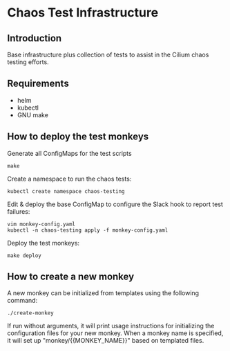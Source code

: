 # Chaos Test Infrastructure

## Introduction

Base infrastructure plus collection of tests to assist in the Cilium chaos
testing efforts.

## Requirements

* helm
* kubectl
* GNU make

## How to deploy the test monkeys

Generate all ConfigMaps for the test scripts

	make

Create a namespace to run the chaos tests:

	kubectl create namespace chaos-testing

Edit & deploy the base ConfigMap to configure the Slack hook to report test
failures:

	vim monkey-config.yaml
	kubectl -n chaos-testing apply -f monkey-config.yaml

Deploy the test monkeys:

	make deploy

## How to create a new monkey

A new monkey can be initialized from templates using the following command:

	./create-monkey

If run without arguments, it will print usage instructions for initializing
the configuration files for your new monkey. When a monkey name is specified,
it will set up "monkey/{{MONKEY_NAME}}" based on templated files.
